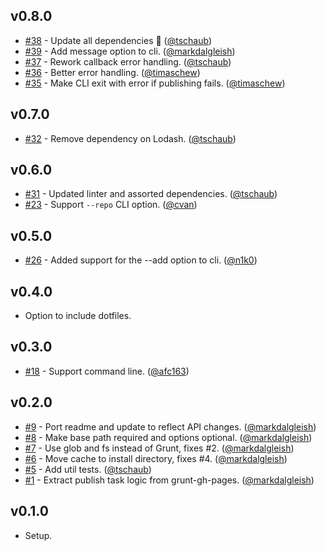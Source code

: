 ## v0.8.0

* [#38](https://github.com/tschaub/gh-pages/pull/38) - Update all dependencies 🌴 ([@tschaub](https://github.com/tschaub))
* [#39](https://github.com/tschaub/gh-pages/pull/39) - Add message option to cli. ([@markdalgleish](https://github.com/markdalgleish))
* [#37](https://github.com/tschaub/gh-pages/pull/37) - Rework callback error handling. ([@tschaub](https://github.com/tschaub))
* [#36](https://github.com/tschaub/gh-pages/pull/36) - Better error handling. ([@timaschew](https://github.com/timaschew))
* [#35](https://github.com/tschaub/gh-pages/pull/35) - Make CLI exit with error if publishing fails. ([@timaschew](https://github.com/timaschew))

## v0.7.0

* [#32](https://github.com/tschaub/gh-pages/pull/32) - Remove dependency on Lodash. ([@tschaub](https://github.com/tschaub))

## v0.6.0

 * [#31](https://github.com/tschaub/gh-pages/pull/31) - Updated linter and assorted dependencies. ([@tschaub](https://github.com/tschaub))
 * [#23](https://github.com/tschaub/gh-pages/pull/23) - Support `--repo` CLI option. ([@cvan](https://github.com/cvan))

## v0.5.0

  * [#26](https://github.com/tschaub/gh-pages/pull/26) - Added support for the --add option to cli. ([@n1k0](https://github.com/n1k0))

## v0.4.0

 * Option to include dotfiles.

## v0.3.0

 * [#18](https://github.com/tschaub/gh-pages/pull/18) - Support command line. ([@afc163](https://github.com/afc163))

## v0.2.0

 * [#9](https://github.com/tschaub/gh-pages/pull/9) - Port readme and update to reflect API changes. ([@markdalgleish](https://github.com/markdalgleish))
 * [#8](https://github.com/tschaub/gh-pages/pull/8) - Make base path required and options optional. ([@markdalgleish](https://github.com/markdalgleish))
 * [#7](https://github.com/tschaub/gh-pages/pull/7) - Use glob and fs instead of Grunt, fixes #2. ([@markdalgleish](https://github.com/markdalgleish))
 * [#6](https://github.com/tschaub/gh-pages/pull/6) - Move cache to install directory, fixes #4. ([@markdalgleish](https://github.com/markdalgleish))
 * [#5](https://github.com/tschaub/gh-pages/pull/5) - Add util tests. ([@tschaub](https://github.com/tschaub))
 * [#1](https://github.com/tschaub/gh-pages/pull/1) - Extract publish task logic from grunt-gh-pages. ([@markdalgleish](https://github.com/markdalgleish))

## v0.1.0

  * Setup.
